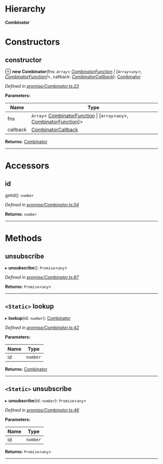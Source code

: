 

# Hierarchy

**Combinator**

# Constructors

<a id="constructor"></a>

##  constructor

⊕ **new Combinator**(fns: *`Array`< [CombinatorFunction](../modules/_promise_combinator_.md#combinatorfunction) &#124; [`Array`<`any`>, [CombinatorFunction](../modules/_promise_combinator_.md#combinatorfunction)]>*, callback: *[CombinatorCallback](../modules/_promise_combinator_.md#combinatorcallback)*): [Combinator](_promise_combinator_.combinator.md)

*Defined in [promise/Combinator.ts:23](https://github.com/polkadot-js/api/blob/2a1a712/packages/api/src/promise/Combinator.ts#L23)*

**Parameters:**

| Name | Type |
| ------ | ------ |
| fns | `Array`< [CombinatorFunction](../modules/_promise_combinator_.md#combinatorfunction) &#124; [`Array`<`any`>, [CombinatorFunction](../modules/_promise_combinator_.md#combinatorfunction)]> |
| callback | [CombinatorCallback](../modules/_promise_combinator_.md#combinatorcallback) |

**Returns:** [Combinator](_promise_combinator_.combinator.md)

___

# Accessors

<a id="id"></a>

##  id

getid(): `number`

*Defined in [promise/Combinator.ts:54](https://github.com/polkadot-js/api/blob/2a1a712/packages/api/src/promise/Combinator.ts#L54)*

**Returns:** `number`

___

# Methods

<a id="unsubscribe"></a>

##  unsubscribe

▸ **unsubscribe**(): `Promise`<`any`>

*Defined in [promise/Combinator.ts:87](https://github.com/polkadot-js/api/blob/2a1a712/packages/api/src/promise/Combinator.ts#L87)*

**Returns:** `Promise`<`any`>

___
<a id="lookup"></a>

## `<Static>` lookup

▸ **lookup**(id: *`number`*): [Combinator](_promise_combinator_.combinator.md)

*Defined in [promise/Combinator.ts:42](https://github.com/polkadot-js/api/blob/2a1a712/packages/api/src/promise/Combinator.ts#L42)*

**Parameters:**

| Name | Type |
| ------ | ------ |
| id | `number` |

**Returns:** [Combinator](_promise_combinator_.combinator.md)

___
<a id="unsubscribe-1"></a>

## `<Static>` unsubscribe

▸ **unsubscribe**(id: *`number`*): `Promise`<`any`>

*Defined in [promise/Combinator.ts:46](https://github.com/polkadot-js/api/blob/2a1a712/packages/api/src/promise/Combinator.ts#L46)*

**Parameters:**

| Name | Type |
| ------ | ------ |
| id | `number` |

**Returns:** `Promise`<`any`>

___

